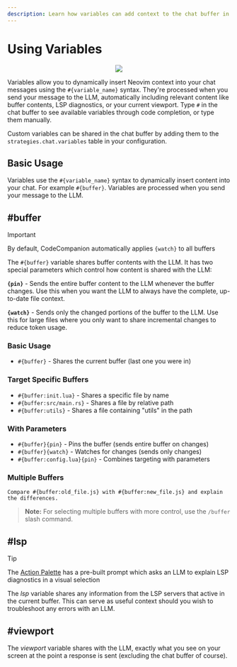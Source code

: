 ```yaml
---
description: Learn how variables can add context to the chat buffer in CodeCompanion
---
```


# Using Variables

<p align="center">
  <img src="https://github.com/user-attachments/assets/642ef2df-f1c4-41c4-93e2-baa66d7f0801" />
</p>

Variables allow you to dynamically insert Neovim context into your chat messages using the `#{variable_name}` syntax. They're processed when you send your message to the LLM, automatically including relevant content like buffer contents, LSP diagnostics, or your current viewport. Type `#` in the chat buffer to see available variables through code completion, or type them manually.

Custom variables can be shared in the chat buffer by adding them to the `strategies.chat.variables` table in your configuration.

## Basic Usage

Variables use the `#{variable_name}` syntax to dynamically insert content into your chat. For example `#{buffer}`. Variables are processed when you send your message to the LLM.

## #buffer

> [!IMPORTANT]
> By default, CodeCompanion automatically applies `{watch}` to all buffers

The `#{buffer}` variable shares buffer contents with the LLM. It has two special parameters which control how content is shared with the LLM:

**`{pin}`** - Sends the entire buffer content to the LLM whenever the buffer changes. Use this when you want the LLM to always have the complete, up-to-date file context.

**`{watch}`** - Sends only the changed portions of the buffer to the LLM. Use this for large files where you only want to share incremental changes to reduce token usage.


### Basic Usage

- `#{buffer}` - Shares the current buffer (last one you were in)

### Target Specific Buffers

- `#{buffer:init.lua}` - Shares a specific file by name
- `#{buffer:src/main.rs}` - Shares a file by relative path
- `#{buffer:utils}` - Shares a file containing "utils" in the path

### With Parameters

- `#{buffer}{pin}` - Pins the buffer (sends entire buffer on changes)
- `#{buffer}{watch}` - Watches for changes (sends only changes)
- `#{buffer:config.lua}{pin}` - Combines targeting with parameters

### Multiple Buffers

```
Compare #{buffer:old_file.js} with #{buffer:new_file.js} and explain the differences.
```

> **Note:** For selecting multiple buffers with more control, use the `/buffer` slash command.

## #lsp

> [!TIP]
> The [Action Palette](/usage/action-palette) has a pre-built prompt which asks an LLM to explain LSP diagnostics in a
> visual selection

The _lsp_ variable shares any information from the LSP servers that active in the current buffer. This can serve as useful context should you wish to troubleshoot any errors with an LLM.

## #viewport

The _viewport_ variable shares with the LLM, exactly what you see on your screen at the point a response is sent (excluding the chat buffer of course).

